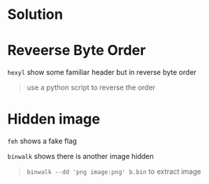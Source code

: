# Solution
# Reveerse Byte Order
`hexyl` show some familiar header but in reverse byte order
> use a python script to reverse the order

# Hidden image
`feh` shows a fake flag

`binwalk` shows there is another image hidden

> `binwalk --dd 'png image:png' b.bin` to extract image
